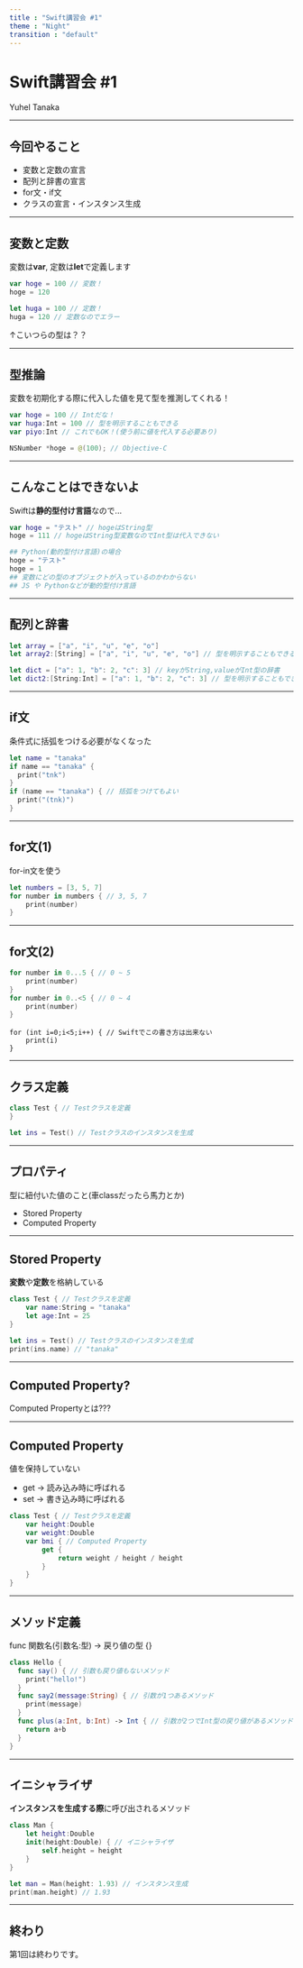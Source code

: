 ```yaml
---
title : "Swift講習会 #1"
theme : "Night"
transition : "default"
---
```


# Swift講習会 #1

Yuhel Tanaka

---

## 今回やること

- 変数と定数の宣言
- 配列と辞書の宣言
- for文・if文
- クラスの宣言・インスタンス生成

---

## 変数と定数

変数は**var**, 定数は**let**で定義します

```Swift
var hoge = 100 // 変数！
hoge = 120

let huga = 100 // 定数！
huga = 120 // 定数なのでエラー
```

↑こいつらの型は？？

---

## 型推論

変数を初期化する際に代入した値を見て型を推測してくれる！

```Swift
var hoge = 100 // Intだな！
var huga:Int = 100 // 型を明示することもできる
var piyo:Int // これでもOK！(使う前に値を代入する必要あり)

NSNumber *hoge = @(100); // Objective-C
```

---

## こんなことはできないよ

Swiftは**静的型付け言語**なので...

```Swift
var hoge = "テスト" // hogeはString型
hoge = 111 // hogeはString型変数なのでInt型は代入できない
```

```Python
## Python(動的型付け言語)の場合
hoge = "テスト"
hoge = 1
## 変数にどの型のオブジェクトが入っているのかわからない
## JS や Pythonなどが動的型付け言語
```

---

## 配列と辞書

```Swift
let array = ["a", "i", "u", "e", "o"]
let array2:[String] = ["a", "i", "u", "e", "o"] // 型を明示することもできる

let dict = ["a": 1, "b": 2, "c": 3] // keyがString,valueがInt型の辞書
let dict2:[String:Int] = ["a": 1, "b": 2, "c": 3] // 型を明示することもできる
```

---

## if文

条件式に括弧をつける必要がなくなった

```swift
let name = "tanaka"
if name == "tanaka" {
  print("tnk")
}
if (name == "tanaka") { // 括弧をつけてもよい
  print("(tnk)")
}
```

---

## for文(1)

for-in文を使う

```swift
let numbers = [3, 5, 7]
for number in numbers { // 3, 5, 7
    print(number)
}
```

---

## for文(2)

```swift
for number in 0...5 { // 0 ~ 5
    print(number)
}
for number in 0..<5 { // 0 ~ 4
    print(number)
}
```
```obj-c
for (int i=0;i<5;i++) { // Swiftでこの書き方は出来ない
    print(i)
}
```

---

## クラス定義

```Swift
class Test { // Testクラスを定義
}

let ins = Test() // Testクラスのインスタンスを生成
```

---

## プロパティ

型に紐付いた値のこと(車classだったら馬力とか)

- Stored Property
- Computed Property

---

## Stored Property

**変数**や**定数**を格納している

```Swift
class Test { // Testクラスを定義
    var name:String = "tanaka"
    let age:Int = 25
}

let ins = Test() // Testクラスのインスタンスを生成
print(ins.name) // "tanaka"
```

---

## Computed Property?

Computed Propertyとは???

---

## Computed Property

値を保持していない

- get -> 読み込み時に呼ばれる
- set -> 書き込み時に呼ばれる

```Swift
class Test { // Testクラスを定義
    var height:Double
    var weight:Double
    var bmi { // Computed Property
        get {
            return weight / height / height
        }
    }
}
```

---

## メソッド定義

func 関数名(引数名:型) -> 戻り値の型 {}

```Swift
class Hello {
  func say() { // 引数も戻り値もないメソッド
    print("hello!")
  }
  func say2(message:String) { // 引数が1つあるメソッド
    print(message)
  }
  func plus(a:Int, b:Int) -> Int { // 引数が2つでInt型の戻り値があるメソッド
    return a+b
  }
}
```

---

## イニシャライザ

**インスタンスを生成する際**に呼び出されるメソッド

```Swift
class Man {
    let height:Double
    init(height:Double) { // イニシャライザ
        self.height = height
    }
}

let man = Man(height: 1.93) // インスタンス生成
print(man.height) // 1.93
```

---

## 終わり

第1回は終わりです。